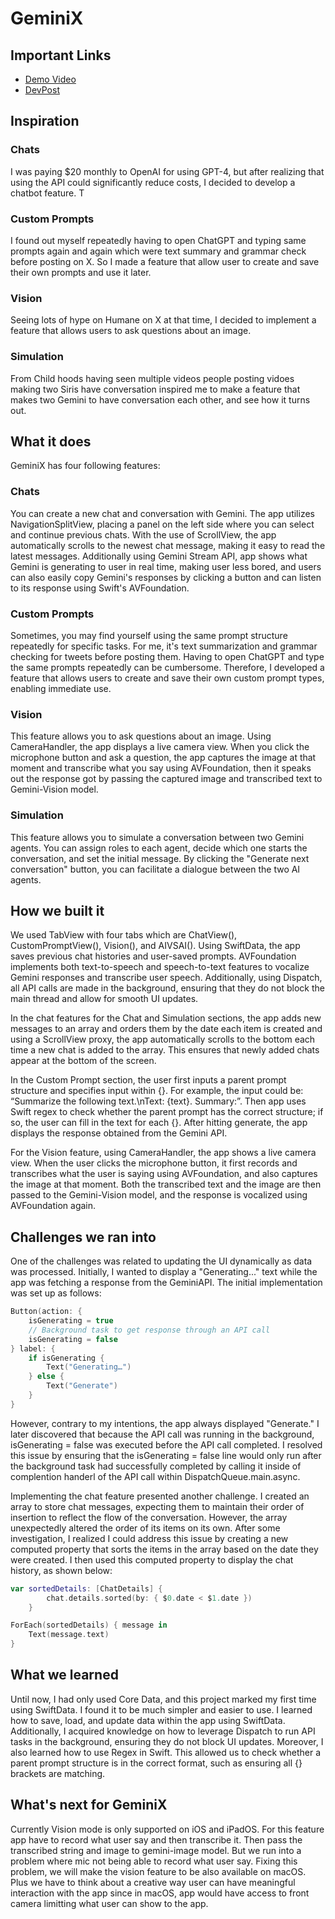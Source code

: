 # GeminiX

## Important Links
- [Demo Video]()
- [DevPost](https://devpost.com/software/geminix)

## Inspiration

### Chats
I was paying $20 monthly to OpenAI for using GPT-4, but after realizing that using the API could significantly reduce costs, I decided to develop a chatbot feature. T

### Custom Prompts
I found out myself repeatedly having to open ChatGPT and typing same prompts again and again which were text summary and grammar check before posting on X. So I made a feature that allow user to create and save their own prompts and use it later.

### Vision
Seeing lots of hype on Humane on X at that time,  I decided to implement a feature that allows users to ask questions about an image. 

### Simulation
From Child hoods having seen multiple videos people posting vidoes making two Siris have conversation inspired me to make a feature that makes two Gemini to have conversation each other, and see how it turns out. 

## What it does

GeminiX has four following features:

### Chats
You can create a new chat and conversation with Gemini. The app utilizes NavigationSplitView, placing a panel on the left side where you can select and continue previous chats. With the use of ScrollView, the app automatically scrolls to the newest chat message, making it easy to read the latest messages.  Additionally using Gemini Stream API, app shows what Gemini is generating to user in real time, making user less bored, and users can also easily copy Gemini's responses by clicking a button and can listen to its response using Swift's AVFoundation.

### Custom Prompts
Sometimes, you may find yourself using the same prompt structure repeatedly for specific tasks. For me, it's text summarization and grammar checking for tweets before posting them. Having to open ChatGPT and type the same prompts repeatedly can be cumbersome. Therefore, I developed a feature that allows users to create and save their own custom prompt types, enabling immediate use.

### Vision
This feature allows you to ask questions about an image. Using CameraHandler, the app displays a live camera view. When you click the microphone button and ask a question, the app captures the image at that moment and transcribe what you say using AVFoundation, then it speaks out the response got by passing the captured image and transcribed text to Gemini-Vision model.

### Simulation
This feature allows you to simulate a conversation between two Gemini agents. You can assign roles to each agent, decide which one starts the conversation, and set the initial message. By clicking the "Generate next conversation" button, you can facilitate a dialogue between the two AI agents.

## How we built it
We used TabView with four tabs which are ChatView(), CustomPromptView(), Vision(), and AIVSAI(). Using SwiftData, the app saves previous chat histories and user-saved prompts. AVFoundation implements both text-to-speech and speech-to-text features to vocalize Gemini responses and transcribe user speech. Additionally, using Dispatch, all API calls are made in the background, ensuring that they do not block the main thread and allow for smooth UI updates.

In the chat features for the Chat and Simulation sections, the app adds new messages to an array and orders them by the date each item is created and using a ScrollView proxy, the app automatically scrolls to the bottom each time a new chat is added to the array. This ensures that newly added chats appear at the bottom of the screen. 

In the Custom Prompt section, the user first inputs a parent prompt structure and specifies input within {}. For example, the input could be:
“Summarize the following text.\nText: {text}. Summary:”. Then app uses Swift regex to check whether the parent prompt has the correct structure; if so, the user can fill in the text for each {}. After hitting generate, the app displays the response obtained from the Gemini API.

For the Vision feature, using CameraHandler, the app shows a live camera view. When the user clicks the microphone button, it first records and transcribes what the user is saying using AVFoundation, and also captures the image at that moment. Both the transcribed text and the image are then passed to the Gemini-Vision model, and the response is vocalized using AVFoundation again.


## Challenges we ran into
One of the challenges was related to updating the UI dynamically as data was processed. Initially, I wanted to display a "Generating..." text while the app was fetching a response from the GeminiAPI. The initial implementation was set up as follows:

```swift
Button(action: {
    isGenerating = true
    // Background task to get response through an API call
    isGenerating = false
} label: {
    if isGenerating {
        Text("Generating…")
    } else {
        Text("Generate")
    }
}
```

However, contrary to my intentions, the app always displayed "Generate." I later discovered that because the API call was running in the background, isGenerating = false was executed before the API call completed. I resolved this issue by ensuring that the isGenerating = false line would only run after the background task had successfully completed by calling it inside of complention handerl of the API call within DispatchQueue.main.async. 


Implementing the chat feature presented another challenge. I created an array to store chat messages, expecting them to maintain their order of insertion to reflect the flow of the conversation. However, the array unexpectedly altered the order of its items on its own. After some investigation, I realized I could address this issue by creating a new computed property that sorts the items in the array based on the date they were created. I then used this computed property to display the chat history, as shown below:

```swift
var sortedDetails: [ChatDetails] {
        chat.details.sorted(by: { $0.date < $1.date })
    }

ForEach(sortedDetails) { message in
    Text(message.text)
}
```



## What we learned
Until now, I had only used Core Data, and this project marked my first time using SwiftData. I found it to be much simpler and easier to use. I learned how to save, load, and update data within the app using SwiftData. Additionally, I acquired knowledge on how to leverage Dispatch to run API tasks in the background, ensuring they do not block UI updates. Moreover, I also learned how to use Regex in Swift. This allowed us to check whether a parent prompt structure is in the correct format, such as ensuring all {} brackets are matching.


## What's next for GeminiX
Currently Vision mode is only supported on iOS and iPadOS. For this feature app have to record what user say and then transcribe it. Then pass the transcribed string and image to gemini-image model. But we run into a problem where mic not being able to record what user say. Fixing this problem, we will make the vision feature to be also available on macOS. Plus we have to think about a creative way user can have meaningful interaction with the app since in macOS, app would have access to front camera limitting what user can show to the app.
